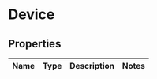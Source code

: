 
# Device

## Properties
Name | Type | Description | Notes
------------ | ------------- | ------------- | -------------



